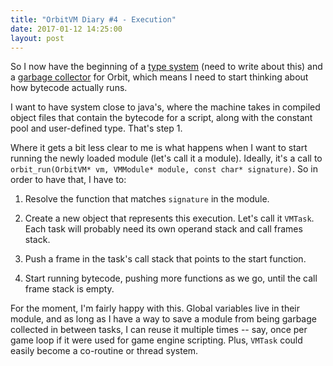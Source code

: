 ```yaml
---
title: "OrbitVM Diary #4 - Execution"
date: 2017-01-12 14:25:00
layout: post
---
```


So I now have the beginning of a [type system][1] (need to write about this) and
a [garbage collector][2] for Orbit, which means I need to start thinking about
how bytecode actually runs.

I want to have system close to java's, where the machine takes in compiled
object files that contain the bytecode for a script, along with the constant
pool and user-defined type. That's step 1.

Where it gets a bit less clear to me is what happens when I want to start
running the newly loaded module (let's call it a module). Ideally, it's a call
to `orbit_run(OrbitVM* vm, VMModule* module, const char* signature)`. So in
order to have that, I have to:

 1. Resolve the function that matches `signature` in the module.
 
 2. Create a new object that represents this execution. Let's call it `VMTask`.
    Each task will probably need its own operand stack and call frames stack.
    
 3. Push a frame in the task's call stack that points to the start function.
 
 4. Start running bytecode, pushing more functions as we go, until the call
    frame stack is empty.

For the moment, I'm fairly happy with this. Global variables live in their
module, and as long as I have a way to save a module from being garbage
collected in between tasks, I can reuse it multiple times -- say, once per game
loop if it were used for game engine scripting. Plus, `VMTask` could easily
become a co-routine or thread system.

  [1]: https://github.com/amyinorbit/orbitvm/blob/1c1d39e3bf32bcf02643968f2ccd40f54de809f2/src/liborbit/orbit_value.h
  [2]: https://github.com/amyinorbit/orbitvm/blob/1c1d39e3bf32bcf02643968f2ccd40f54de809f2/src/liborbit/orbit_gc.c